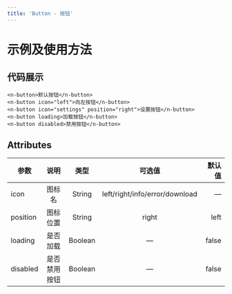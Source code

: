 ```yaml
---
title: 'Button - 按钮'
---
```


# 示例及使用方法

<clientOnly>
<button-demos></button-demos>
</clientOnly>

<h2>代码展示</h2>

```vue
<n-button>默认按钮</n-button>
<n-button icon="left">向左按钮</n-button>
<n-button icon="settings" position="right">设置按钮</n-button>
<n-button loading>加载按钮</n-button>
<n-button disabled>禁用按钮</n-button>
```

<h2>Attributes</h2>

| 参数     |     说明     |  类型   |             可选值             | 默认值 |
| -------- | :----------: | :-----: | :----------------------------: | -----: |
| icon     |    图标名    | String  | left/right/info/error/download |      — |
| position |   图标位置   | String  |             right              |   left |
| loading  |   是否加载   | Boolean |               —                |  false |
| disabled | 是否禁用按钮 | Boolean |               —                |  false |
